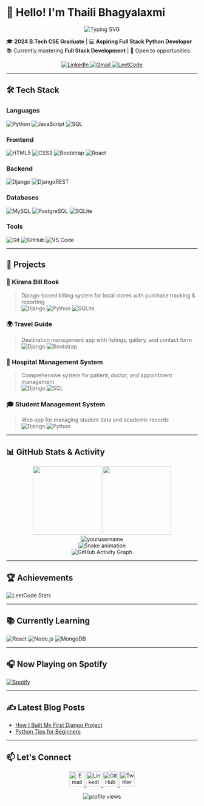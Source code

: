 # 👋 Hello! I'm Thaili Bhagyalaxmi 

<div align="center">
  <img src="https://readme-typing-svg.demolab.com?font=Fira+Code&pause=1000&color=22D3EE&center=true&vCenter=true&width=435&lines=Full+Stack+Python+Developer;Django+%7C+React+%7C+JavaScript;Always+Learning+New+Tech" alt="Typing SVG" />
</div>

🎓 **2024 B.Tech CSE Graduate** | 💻 **Aspiring Full Stack Python Developer**  
📚 Currently mastering **Full Stack Development** | 🚀 Open to opportunities

<p align="center">
  <a href="https://www.linkedin.com/in/bhagyalaxmi2187/">
    <img src="https://img.shields.io/badge/LinkedIn-0077B5?style=for-the-badge&logo=linkedin&logoColor=white" alt="LinkedIn"/>
  </a>
  <a href="mailto:thailibhagyalaxmi2187@gmail.com">
    <img src="https://img.shields.io/badge/Gmail-D14836?style=for-the-badge&logo=gmail&logoColor=white" alt="Gmail"/>
  </a>
  <a href="https://leetcode.com/yourprofile/">
    <img src="https://img.shields.io/badge/-LeetCode-FFA116?style=for-the-badge&logo=LeetCode&logoColor=black" alt="LeetCode"/>
  </a>
<!--   <a href="https://medium.com/@yourprofile">
    <img src="https://img.shields.io/badge/Medium-12100E?style=for-the-badge&logo=medium&logoColor=white" alt="Medium"/>
  </a> -->
</p>

---

## 🛠️ Tech Stack

### Languages
![Python](https://img.shields.io/badge/python-3670A0?style=for-the-badge&logo=python&logoColor=ffdd54)
![JavaScript](https://img.shields.io/badge/javascript-%23323330.svg?style=for-the-badge&logo=javascript&logoColor=%23F7DF1E)
![SQL](https://img.shields.io/badge/SQL-005C84?style=for-the-badge&logo=mysql&logoColor=white)

### Frontend
![HTML5](https://img.shields.io/badge/html5-%23E34F26.svg?style=for-the-badge&logo=html5&logoColor=white)
![CSS3](https://img.shields.io/badge/css3-%231572B6.svg?style=for-the-badge&logo=css3&logoColor=white)
![Bootstrap](https://img.shields.io/badge/bootstrap-%23563D7C.svg?style=for-the-badge&logo=bootstrap&logoColor=white)
![React](https://img.shields.io/badge/react-%2320232a.svg?style=for-the-badge&logo=react&logoColor=%2361DAFB)

### Backend
![Django](https://img.shields.io/badge/django-%23092E20.svg?style=for-the-badge&logo=django&logoColor=white)
![DjangoREST](https://img.shields.io/badge/DJANGO-REST-ff1709?style=for-the-badge&logo=django&logoColor=white&color=ff1709&labelColor=gray)

### Databases
![MySQL](https://img.shields.io/badge/mysql-%2300f.svg?style=for-the-badge&logo=mysql&logoColor=white)
![PostgreSQL](https://img.shields.io/badge/postgresql-%23316192.svg?style=for-the-badge&logo=postgresql&logoColor=white)
![SQLite](https://img.shields.io/badge/sqlite-%2307405e.svg?style=for-the-badge&logo=sqlite&logoColor=white)

### Tools
![Git](https://img.shields.io/badge/git-%23F05033.svg?style=for-the-badge&logo=git&logoColor=white)
![GitHub](https://img.shields.io/badge/github-%23121011.svg?style=for-the-badge&logo=github&logoColor=white)
![VS Code](https://img.shields.io/badge/VS%20Code-0078d7.svg?style=for-the-badge&logo=visual-studio-code&logoColor=white)

---

## 🚀 Projects

### 🛒 Kirana Bill Book  
> Django-based billing system for local stores with purchase tracking & reporting  
> ![Django](https://img.shields.io/badge/-Django-092E20?style=flat&logo=django) ![Python](https://img.shields.io/badge/-Python-3776AB?style=flat&logo=python) ![SQLite](https://img.shields.io/badge/-SQLite-003B57?style=flat&logo=sqlite)

### 🌍 Travel Guide  
> Destination management app with listings, gallery, and contact form  
> ![Django](https://img.shields.io/badge/-Django-092E20?style=flat&logo=django) ![Bootstrap](https://img.shields.io/badge/-Bootstrap-563D7C?style=flat&logo=bootstrap)

### 🏥 Hospital Management System  
> Comprehensive system for patient, doctor, and appointment management  
> ![Django](https://img.shields.io/badge/-Django-092E20?style=flat&logo=django) ![SQL](https://img.shields.io/badge/-SQL-4479A1?style=flat&logo=mysql)

### 🎓 Student Management System  
> Web app for managing student data and academic records  
> ![Django](https://img.shields.io/badge/-Django-092E20?style=flat&logo=django) ![Python](https://img.shields.io/badge/-Python-3776AB?style=flat&logo=python)

---

## 📊 GitHub Stats & Activity

<div align="center">
  <img height="180em" src="https://github-readme-stats.vercel.app/api?username=yourusername&show_icons=true&theme=radical&include_all_commits=true&count_private=true"/>
  <img height="180em" src="https://github-readme-stats.vercel.app/api/top-langs/?username=yourusername&layout=compact&langs_count=8&theme=radical"/>
</div>

<div align="center">
  <img src="https://github-readme-streak-stats.herokuapp.com/?user=yourusername&theme=radical" alt="yourusername" />
</div>

<!-- Snake Game Contribution Graph -->
<div align="center">
  <img src="https://raw.githubusercontent.com/yourusername/yourusername/output/github-contribution-grid-snake.svg" alt="Snake animation" />
</div>

<!-- GitHub Activity Graph -->
<div align="center">
  <img src="https://activity-graph.herokuapp.com/graph?username=yourusername&theme=react-dark&hide_border=true&area=true" alt="GitHub Activity Graph" />
</div>

---

## 🏆 Achievements

![LeetCode Stats](https://leetcard.jacoblin.cool/yourusername?theme=dark&font=Abel)

---

## 📚 Currently Learning

![React](https://img.shields.io/badge/-React-61DAFB?style=for-the-badge&logo=react&logoColor=white)
![Node.js](https://img.shields.io/badge/-Node.js-339933?style=for-the-badge&logo=node.js&logoColor=white)
![MongoDB](https://img.shields.io/badge/-MongoDB-47A248?style=for-the-badge&logo=mongodb&logoColor=white)

---

## 🎧 Now Playing on Spotify

[![Spotify](https://spotify-readme-psi.vercel.app/api/spotify)](https://open.spotify.com/user/yourusername)

---

## ✍️ Latest Blog Posts

<!-- BLOG-POST-LIST:START -->
- [How I Built My First Django Project](https://medium.com/@yourusername/how-i-built-my-first-django-project)
- [Python Tips for Beginners](https://medium.com/@yourusername/python-tips-for-beginners)
<!-- BLOG-POST-LIST:END -->

---

## 📫 Let's Connect

<p align="center">
  <a href="mailto:thailibhagyalaxmi2187@gmail.com">
    <img src="https://img.icons8.com/color/48/000000/gmail-new.png" alt="Email" width="40"/>
  </a>
  <a href="https://www.linkedin.com/in/yourprofile/">
    <img src="https://img.icons8.com/color/48/000000/linkedin.png" alt="LinkedIn" width="40"/>
  </a>
  <a href="https://github.com/yourusername">
    <img src="https://img.icons8.com/fluent/48/000000/github.png" alt="GitHub" width="40"/>
  </a>
  <a href="https://twitter.com/yourhandle">
    <img src="https://img.icons8.com/color/48/000000/twitter--v1.png" alt="Twitter" width="40"/>
  </a>
</p>

<div align="center">
  <img src="https://komarev.com/ghpvc/?username=yourusername&label=Profile%20Views&color=blue&style=flat" alt="profile views" /> 
</div>
